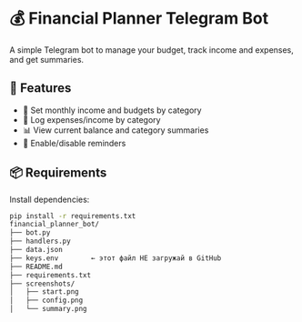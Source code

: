 # 💰 Financial Planner Telegram Bot

A simple Telegram bot to manage your budget, track income and expenses, and get summaries.

## 🚀 Features

- 💼 Set monthly income and budgets by category
- 🧾 Log expenses/income by category
- 📊 View current balance and category summaries
- 🔔 Enable/disable reminders

## 📦 Requirements

Install dependencies:

```bash
pip install -r requirements.txt
financial_planner_bot/
├── bot.py
├── handlers.py
├── data.json
├── keys.env        ← этот файл НЕ загружай в GitHub
├── README.md
├── requirements.txt
├── screenshots/
│   ├── start.png
│   ├── config.png
│   └── summary.png
